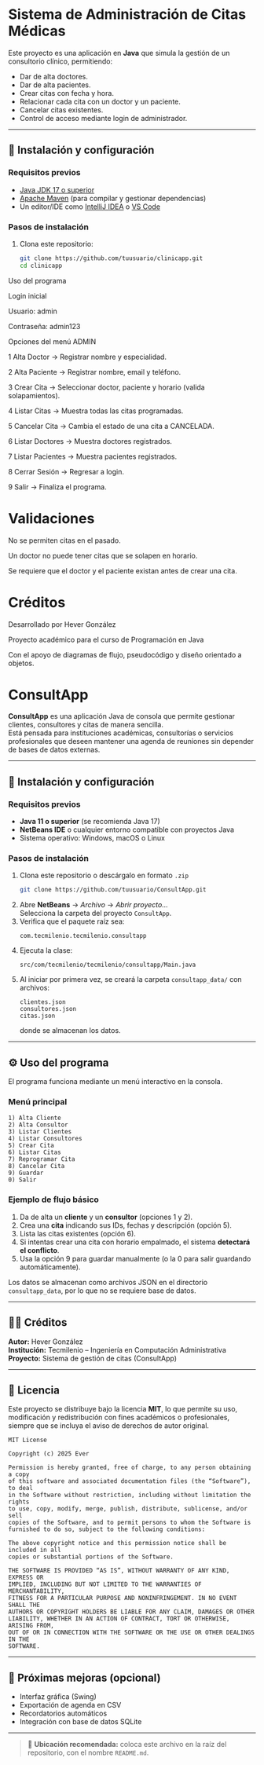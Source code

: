 # Sistema de Administración de Citas Médicas

Este proyecto es una aplicación en **Java** que simula la gestión de un consultorio clínico, permitiendo:

- Dar de alta doctores.
- Dar de alta pacientes.
- Crear citas con fecha y hora.
- Relacionar cada cita con un doctor y un paciente.
- Cancelar citas existentes.
- Control de acceso mediante login de administrador.

---

## 🚀 Instalación y configuración

### Requisitos previos
- [Java JDK 17 o superior](https://adoptium.net/)
- [Apache Maven](https://maven.apache.org/) (para compilar y gestionar dependencias)
- Un editor/IDE como [IntelliJ IDEA](https://www.jetbrains.com/idea/) o [VS Code](https://code.visualstudio.com/)

### Pasos de instalación
1. Clona este repositorio:
   ```bash
   git clone https://github.com/tuusuario/clinicapp.git
   cd clinicapp

Uso del programa

Login inicial

Usuario: admin

Contraseña: admin123

Opciones del menú ADMIN

1 Alta Doctor → Registrar nombre y especialidad.

2 Alta Paciente → Registrar nombre, email y teléfono.

3 Crear Cita → Seleccionar doctor, paciente y horario (valida solapamientos).

4 Listar Citas → Muestra todas las citas programadas.

5 Cancelar Cita → Cambia el estado de una cita a CANCELADA.

6 Listar Doctores → Muestra doctores registrados.

7 Listar Pacientes → Muestra pacientes registrados.

8 Cerrar Sesión → Regresar a login.

9 Salir → Finaliza el programa.

# Validaciones

No se permiten citas en el pasado.

Un doctor no puede tener citas que se solapen en horario.

Se requiere que el doctor y el paciente existan antes de crear una cita.

# Créditos

Desarrollado por Hever González

Proyecto académico para el curso de Programación en Java

Con el apoyo de diagramas de flujo, pseudocódigo y diseño orientado a objetos.

# ConsultApp

**ConsultApp** es una aplicación Java de consola que permite gestionar clientes, consultores y citas de manera sencilla.  
Está pensada para instituciones académicas, consultorías o servicios profesionales que deseen mantener una agenda de reuniones sin depender de bases de datos externas.

---

## 🧩 Instalación y configuración

### Requisitos previos
- **Java 11 o superior** (se recomienda Java 17)
- **NetBeans IDE** o cualquier entorno compatible con proyectos Java
- Sistema operativo: Windows, macOS o Linux

### Pasos de instalación
1. Clona este repositorio o descárgalo en formato `.zip`  
   ```bash
   git clone https://github.com/tuusuario/ConsultApp.git
   ```
2. Abre **NetBeans** → *Archivo* → *Abrir proyecto...*  
   Selecciona la carpeta del proyecto `ConsultApp`.
3. Verifica que el paquete raíz sea:
   ```
   com.tecmilenio.tecmilenio.consultapp
   ```
4. Ejecuta la clase:
   ```
   src/com/tecmilenio/tecmilenio/consultapp/Main.java
   ```
5. Al iniciar por primera vez, se creará la carpeta `consultapp_data/` con archivos:
   ```
   clientes.json
   consultores.json
   citas.json
   ```
   donde se almacenan los datos.

---

## ⚙️ Uso del programa

El programa funciona mediante un menú interactivo en la consola.

### Menú principal
```
1) Alta Cliente
2) Alta Consultor
3) Listar Clientes
4) Listar Consultores
5) Crear Cita
6) Listar Citas
7) Reprogramar Cita
8) Cancelar Cita
9) Guardar
0) Salir
```

### Ejemplo de flujo básico
1. Da de alta un **cliente** y un **consultor** (opciones 1 y 2).  
2. Crea una **cita** indicando sus IDs, fechas y descripción (opción 5).  
3. Lista las citas existentes (opción 6).  
4. Si intentas crear una cita con horario empalmado, el sistema **detectará el conflicto**.  
5. Usa la opción 9 para guardar manualmente (o la 0 para salir guardando automáticamente).

Los datos se almacenan como archivos JSON en el directorio `consultapp_data`, por lo que no se requiere base de datos.

---

## 👨‍💻 Créditos

**Autor:** Hever González  
**Institución:** Tecmilenio – Ingeniería en Computación Administrativa  
**Proyecto:** Sistema de gestión de citas (ConsultApp)

---

## 📜 Licencia

Este proyecto se distribuye bajo la licencia **MIT**, lo que permite su uso, modificación y redistribución con fines académicos o profesionales, siempre que se incluya el aviso de derechos de autor original.

```
MIT License

Copyright (c) 2025 Ever

Permission is hereby granted, free of charge, to any person obtaining a copy
of this software and associated documentation files (the “Software”), to deal
in the Software without restriction, including without limitation the rights
to use, copy, modify, merge, publish, distribute, sublicense, and/or sell
copies of the Software, and to permit persons to whom the Software is
furnished to do so, subject to the following conditions:

The above copyright notice and this permission notice shall be included in all
copies or substantial portions of the Software.

THE SOFTWARE IS PROVIDED “AS IS”, WITHOUT WARRANTY OF ANY KIND, EXPRESS OR
IMPLIED, INCLUDING BUT NOT LIMITED TO THE WARRANTIES OF MERCHANTABILITY,
FITNESS FOR A PARTICULAR PURPOSE AND NONINFRINGEMENT. IN NO EVENT SHALL THE
AUTHORS OR COPYRIGHT HOLDERS BE LIABLE FOR ANY CLAIM, DAMAGES OR OTHER
LIABILITY, WHETHER IN AN ACTION OF CONTRACT, TORT OR OTHERWISE, ARISING FROM,
OUT OF OR IN CONNECTION WITH THE SOFTWARE OR THE USE OR OTHER DEALINGS IN THE
SOFTWARE.
```

---

## 🧠 Próximas mejoras (opcional)
- Interfaz gráfica (Swing)
- Exportación de agenda en CSV
- Recordatorios automáticos
- Integración con base de datos SQLite

---

> 📂 **Ubicación recomendada:** coloca este archivo en la raíz del repositorio, con el nombre `README.md`.






